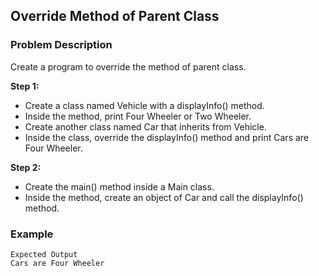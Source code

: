 ## Override Method of Parent Class

### Problem Description
Create a program to override the method of parent class.

**Step 1:**

- Create a class named Vehicle with a displayInfo() method.
- Inside the method, print Four Wheeler or Two Wheeler.
- Create another class named Car that inherits from Vehicle.
- Inside the class, override the displayInfo() method and print Cars are Four Wheeler.

**Step 2:**

- Create the main() method inside a Main class.
- Inside the method, create an object of Car and call the displayInfo() method.

### Example
    Expected Output
    Cars are Four Wheeler